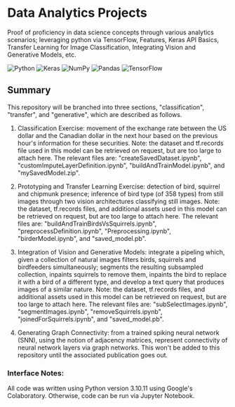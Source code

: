 # Data Analytics Projects

Proof of proficiency in data science concepts through various analytics scenarios; leveraging python via TensorFlow, Features, Keras API Basics, Transfer Learning for Image Classification, Integrating Vision and Generative Models, etc.


![Python](https://img.shields.io/badge/python-3670A0?style=for-the-badge&logo=python&logoColor=ffdd54) ![Keras](https://img.shields.io/badge/Keras-%23D00000.svg?style=for-the-badge&logo=Keras&logoColor=white) ![NumPy](https://img.shields.io/badge/numpy-%23013243.svg?style=for-the-badge&logo=numpy&logoColor=white) ![Pandas](https://img.shields.io/badge/pandas-%23150458.svg?style=for-the-badge&logo=pandas&logoColor=white) ![TensorFlow](https://img.shields.io/badge/TensorFlow-%23FF6F00.svg?style=for-the-badge&logo=TensorFlow&logoColor=white)


## Summary

This repository will be branched into three sections, "classification", "transfer", and "generative", which are described as follows.

1. Classification Exercise: movement of the exchange rate between the US dollar and the Canadian dollar in the next hour based on the previous hour's information for these securities. Note: the dataset and tf.records file used in this model can be retrieved on request, but are too large to attach here. The relevant files are: "createSavedDataset.ipynb", "customImputeLayerDefinition.ipynb", "buildAndTrainModel.ipynb", and "mySavedModel.zip".

2. Prototyping and Transfer Learning Exercise: detection of bird, squirrel and chipmunk presence; inference of bird type (of 358 types) from still images through two vision architectures classifying still images. Note: the dataset, tf.records files, and additional assets used in this model can be retrieved on request, but are too large to attach here. The relevant files are: "buildAndTrainBirdsVsSquirrels.ipynb", "preprocessDefinition.ipynb", "Preprocessing.ipynb", "birderModel.ipynb", and "saved_model.pb".

3. Integration of Vision and Generative Models: integrate a pipeling which, given a collection of natural images filters birds, squirrels and birdfeeders simultaneously; segments the resulting subsampled collection, inpaints squirrels to remove them, inpaints the bird to replace it with a bird of a different type, and develop a text query that produces images of a similar nature. Note: the dataset, tf.records files, and additional assets used in this model can be retrieved on request, but are too large to attach here. The relevant files are: "subSelectImages.ipynb", "segmentImages.ipynb", "removeSquirrels.ipynb", "joinedForSquirrels.ipynb", and "saved_model.pb".

4. Generating Graph Connectivity: from a trained spiking neural network (SNN), using the notion of adjacency matrices, represent connectivity of neural network layers via graph networks. This won't be added to this repository until the associated publication goes out.

### Interface Notes:

All code was written using Python version 3.10.11 using Google's Colaboratory. Otherwise, code can be run via Jupyter Notebook.
